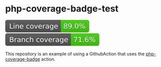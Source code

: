 # php-coverage-badge-test

![badge](https://raw.githubusercontent.com/athos99/php-coverage-badge-test/refs/heads/main/output/coverage_line.svg)
![badge](https://raw.githubusercontent.com/athos99/php-coverage-badge-test/refs/heads/main/output/coverage_branch.svg)

This repository is an example of using a GithubAction that uses the 
[php-coverage-badge](https://github.com/athos99/php-coverage-badge) action.